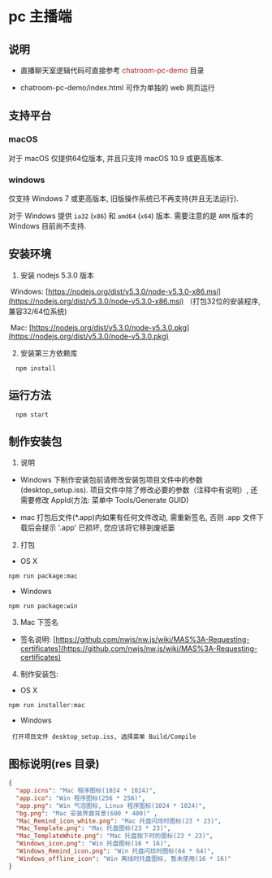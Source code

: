 # pc 主播端

## 说明

* 直播聊天室逻辑代码可直接参考 <font color="#B22222">chatroom-pc-demo</font> 目录

* chatroom-pc-demo/index.html 可作为单独的 web 网页运行

## 支持平台

### macOS

对于 macOS 仅提供64位版本, 并且只支持 macOS 10.9 或更高版本. 

### windows

仅支持 Windows 7 或更高版本, 旧版操作系统已不再支持(并且无法运行).

对于 Windows 提供 `ia32` (`x86`) 和 `amd64` (`x64`) 版本. 需要注意的是 `ARM` 版本的 Windows 目前尚不支持. 

## 安装环境

1. 安装 nodejs 5.3.0 版本

​       Windows: [https://nodejs.org/dist/v5.3.0/node-v5.3.0-x86.msi](https://nodejs.org/dist/v5.3.0/node-v5.3.0-x86.msi) （打包32位的安装程序, 兼容32/64位系统)

​       Mac: [https://nodejs.org/dist/v5.3.0/node-v5.3.0.pkg](https://nodejs.org/dist/v5.3.0/node-v5.3.0.pkg)

2. 安装第三方依赖库

```
  npm install
```

## 运行方法

```
  npm start
```

## 制作安装包

1. 说明

* Windows 下制作安装包前请修改安装包项目文件中的参数(desktop_setup.iss). 项目文件中除了修改必要的参数（注释中有说明）, 还需要修改 AppId(方法: 菜单中 Tools/Generate GUID)
  
* mac 打包后文件(*.app)内如果有任何文件改动, 需重新签名, 否则 .app 文件下载后会提示 '.app' 已损坏, 您应该将它移到废纸篓


2. 打包

* OS X

```
npm run package:mac
```

* Windows

```
npm run package:win
```

3. Mac 下签名

* 签名说明: [https://github.com/nwjs/nw.js/wiki/MAS%3A-Requesting-certificates](https://github.com/nwjs/nw.js/wiki/MAS%3A-Requesting-certificates)

4. 制作安装包:

* OS X

```
npm run installer:mac
```
   
* Windows

```
 打开项目文件 desktop_setup.iss, 选择菜单 Build/Compile
```

## 图标说明(res 目录)

```json
{
  "app.icns": "Mac 程序图标(1024 * 1024)",
  "app.ico": "Win 程序图标(256 * 256)",
  "app.png": "Win 气泡图标, Linux 程序图标(1024 * 1024)",
  "bg.png": "Mac 安装界面背景(600 * 400)" ,
  "Mac_Remind_icon_white.png": "Mac 托盘闪烁时图标(23 * 23)",
  "Mac_Template.png": "Mac 托盘图标(23 * 23)",
  "Mac_TemplateWhite.png": "Mac 托盘按下时的图标(23 * 23)",
  "Windows_icon.png": "Win 托盘图标(16 * 16)",
  "Windows_Remind_icon.png": "Win 托盘闪烁时图标(64 * 64)",
  "Windows_offline_icon": "Win 离线时托盘图标, 暂未使用(16 * 16)"
}
```
